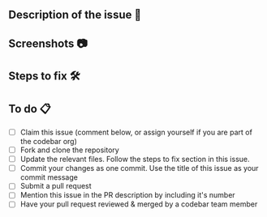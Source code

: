 ## Description of the issue 📄

## Screenshots 📷

## Steps to fix 🛠

## To do 📋

* [ ] Claim this issue (comment below, or assign yourself if you are part of the codebar org)
* [ ] Fork and clone the repository
* [ ] Update the relevant files. Follow the steps to fix section in this issue.
* [ ] Commit your changes as one commit. Use the title of this issue as your commit message
* [ ] Submit a pull request
* [ ] Mention this issue in the PR description by including it's number
* [ ] Have your pull request reviewed & merged by a codebar team member
